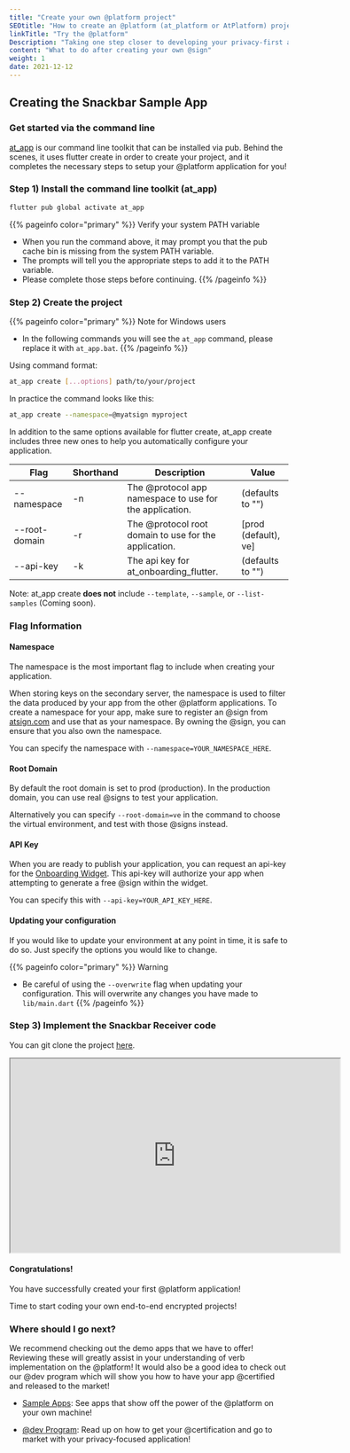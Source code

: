 ```yaml
---
title: "Create your own @platform project"
SEOtitle: "How to create an @platform (at_platform or AtPlatform) project"
linkTitle: "Try the @platform"
Description: "Taking one step closer to developing your privacy-first app on the @platform"
content: "What to do after creating your own @sign"
weight: 1
date: 2021-12-12
---
```


<!-- If you've ever used Flutter and have gone through the process of creating a new Flutter Application Project, you're more than likely aware of what a fresh application should look like. We've decided to create our own toolkit here on the @platform to make your 'Getting Started' experience that much smoother!

As of now, the only way to use this toolkit is via the command line. In the future we plan on supporting IDE extensions, be sure to check for when those come out! -->

## Creating the Snackbar Sample App

### Get started via the command line

[at_app](https://pub.dev/packages/at_app) is our command line toolkit that can be installed via pub. Behind the scenes, it uses flutter create in order to create your project, and it completes the necessary steps to setup your @platform application for you!

### Step 1) Install the command line toolkit (at_app)

```sh
flutter pub global activate at_app
```

{{% pageinfo color="primary" %}}
Verify your system PATH variable

- When you run the command above, it may prompt you that the pub cache bin is missing from the system PATH variable.
- The prompts will tell you the appropriate steps to add it to the PATH variable.
- Please complete those steps before continuing.
  {{% /pageinfo %}}

### Step 2) Create the project

{{% pageinfo color="primary" %}}
Note for Windows users

- In the following commands you will see the `at_app` command, please replace it with `at_app.bat`.
  {{% /pageinfo %}}

Using command format:

```sh
at_app create [...options] path/to/your/project
```

In practice the command looks like this:

```sh
at_app create --namespace=@myatsign myproject
```

In addition to the same options available for flutter create, at_app create includes three new ones to help you automatically configure your application.

| Flag           | Shorthand | Description                                             | Value                |
| -------------- | --------- | ------------------------------------------------------- | -------------------- |
| -‎-namespace   | -n        | The @protocol app namespace to use for the application. | (defaults to "‎")    |
| -‎-root-domain | -r        | The @protocol root domain to use for the application.   | [prod (default), ve] |
| -‎-api-key     | -k        | The api key for at_onboarding_flutter.                  | (defaults to "‎")    |

Note: at_app create **does not** include `--template`, `--sample`, or `--list-samples` (Coming soon).

### Flag Information

#### Namespace

The namespace is the most important flag to include when creating your application.

When storing keys on the secondary server, the namespace is used to filter the data produced by your app from the other @platform applications.
To create a namespace for your app, make sure to register an @sign from [atsign.com](https://atsign.com) and use that as your namespace. By owning the @sign, you can ensure that you also own the namespace.

You can specify the namespace with `--namespace=YOUR_NAMESPACE_HERE`.

#### Root Domain

By default the root domain is set to prod (production). In the production domain, you can use real @signs to test your application.

Alternatively you can specify `--root-domain=ve` in the command to choose the virtual environment, and test with those @signs instead.

#### API Key

When you are ready to publish your application, you can request an api-key for the [Onboarding Widget](https://pub.dev/packages/at_onboarding_flutter). This api-key will authorize your app when attempting to generate a free @sign within the widget.

You can specify this with `--api-key=YOUR_API_KEY_HERE`.

#### Updating your configuration

If you would like to update your environment at any point in time, it is safe to do so. Just specify the options you would like to change.

{{% pageinfo color="primary" %}}
Warning

- Be careful of using the `--overwrite` flag when updating your configuration. This will overwrite any changes you have made to `lib/main.dart`
  {{% /pageinfo %}}

### Step 3) Implement the Snackbar Receiver code

You can git clone the project <a href="https://github.com/cconstab/snackeater" target="_blank">here</a>.

<iframe src="https://cconstab.github.io/snackbar/#/" title="Snackbar Code" style="height: 350px; width: 62vw;"></iframe>

#### Congratulations!

You have successfully created your first @platform application!

Time to start coding your own end-to-end encrypted projects!

### Where should I go next?

We recommend checking out the demo apps that we have to offer! Reviewing these will greatly assist in your understanding of verb implementation on the @platform! It would also be a good idea to check out our @dev program which will show you how to have your app @certified and released to the market!

- [Sample Apps](/docs/sample-apps/): See apps that show off the power of the @platform on your own machine!

- [@dev Program](/dev_tools/): Read up on how to get your @certification and go to market with your privacy-focused application!
